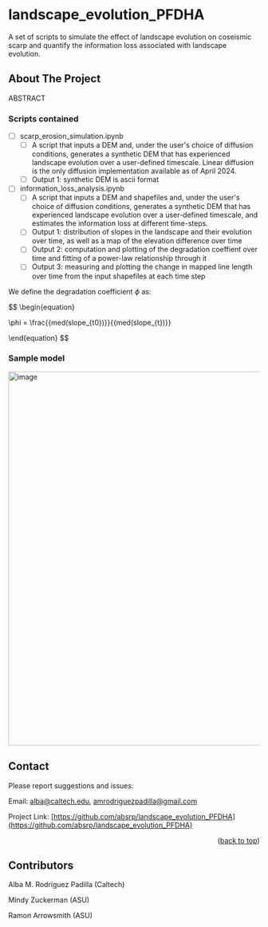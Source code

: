 # landscape_evolution_PFDHA
A set of scripts to simulate the effect of landscape evolution on coseismic scarp and quantify the information loss associated with landscape evolution.

<!-- ABOUT THE PROJECT -->
## About The Project
ABSTRACT

<!-- ROADMAP -->
### Scripts contained

- [ ] scarp_erosion_simulation.ipynb
    - [ ] A script that inputs a DEM and, under the user's choice of diffusion conditions, generates a synthetic DEM that has experienced landscape evolution over a  user-defined timescale. Linear diffusion is the only diffusion implementation available as of April 2024. 
    - [ ] Output 1: synthetic DEM is ascii format

- [ ] information_loss_analysis.ipynb
    - [ ] A script that inputs a DEM and shapefiles and, under the user's choice of diffusion conditions, generates a synthetic DEM that has experienced landscape evolution over a user-defined timescale, and estimates the information loss at different time-steps.
    - [ ] Output 1: distribution of slopes in the landscape and their evolution over time, as well as a map of the elevation difference over time
    - [ ] Output 2: computation and plotting of the degradation coeffient over time and fitting of a power-law relationship through it
    - [ ] Output 3: measuring and plotting the change in mapped line length over time from the input shapefiles at each time step

We define the degradation coefficient $\phi$ as:

$$ 
\begin{equation}

\phi = \frac{{med(slope_{t0})}}{{med(slope_{t})}}

\end{equation}
$$ 

### Sample model 
<img width="750" alt="image" src="https://github.com/absrp/landscape_evolution_PFDHA/assets/52015046/14b1f8a2-c968-404a-94a0-fea9b46c54cd">


<!-- CONTACT -->
## Contact

Please report suggestions and issues:

Email: alba@caltech.edu, amrodriguezpadilla@gmail.com

Project Link: [https://github.com/absrp/landscape_evolution_PFDHA](https://github.com/absrp/landscape_evolution_PFDHA)

<p align="right">(<a href="#readme-top">back to top</a>)</p>

<!-- CONTRIBUTORS -->
## Contributors

Alba M. Rodriguez Padilla (Caltech)

Mindy Zuckerman (ASU)

Ramon Arrowsmith (ASU)
